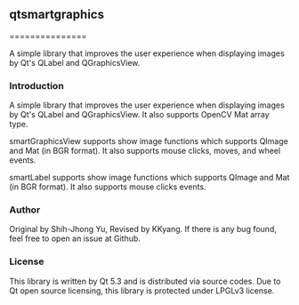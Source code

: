 ## qtsmartgraphics
===============

A simple library that improves the user experience when displaying images by Qt's QLabel and QGraphicsView.

### Introduction

A simple library that improves the user experience when displaying images by Qt's QLabel and QGraphicsView. It also supports OpenCV Mat array type.

smartGraphicsView supports show image functions which supports QImage and Mat (in BGR format). It also supports mouse clicks, moves, and wheel events.

smartLabel supports show image functions which supports QImage and Mat (in BGR format). It also supports mouse clicks events.

### Author

Original by Shih-Jhong Yu, Revised by KKyang. If there is any bug found, feel free to open an issue at Github.

### License

This library is written by Qt 5.3 and is distributed via source codes. Due to Qt open source licensing, this library is protected under LPGLv3 license.
